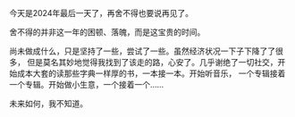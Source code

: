 今天是2024年最后一天了，再舍不得也要说再见了。

舍不得的并非这一年的困顿、落魄，而是这宝贵的时间。

尚未做成什么，只是坚持了一些，尝试了一些。虽然经济状况一下子下降了了很多，
但是莫名其妙地觉得我找到了该走的路，心安了。几乎谢绝了一切社交，开始成本大套的读那些字典一样厚的书，一本接一本。开始听音乐，
一个专辑接着一个专辑。开始做小生意，一个接着一个……

未来如何，我不知道。
